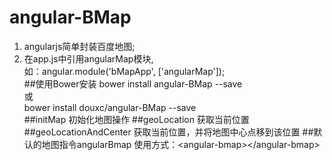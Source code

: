 # angular-BMap
1. angularjs简单封装百度地图;
2. 在app.js中引用angularMap模块,<br/>
如：angular.module('bMapApp', ['angularMap']);<br/>
##使用Bower安装
bower install angular-BMap --save<br/>
或<br/>
bower install douxc/angular-BMap --save<br/>
##initMap
初始化地图操作
##geoLocation
获取当前位置
##geoLocationAndCenter
获取当前位置，并将地图中心点移到该位置
##默认的地图指令angularBmap
使用方式：\<angular-bmap\>\</angular-bmap\>